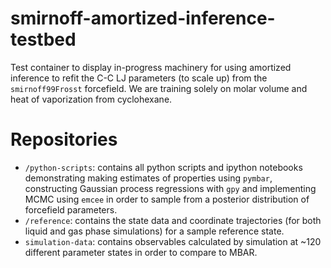 # smirnoff-amortized-inference-testbed
Test container to display in-progress machinery for using amortized inference to refit the C-C LJ parameters (to scale up) from the `smirnoff99Frosst` forcefield. We are training solely on molar volume and heat of vaporization from cyclohexane.

# Repositories
- `/python-scripts`: contains all python scripts and ipython notebooks demonstrating making estimates of properties using `pymbar`, constructing Gaussian process regressions with `gpy` and implementing MCMC using `emcee` in order to sample from a posterior distribution of forcefield parameters.
- `/reference`: contains the state data and coordinate trajectories (for both liquid and gas phase simulations) for a sample reference state.
- `simulation-data`: contains observables calculated by simulation at ~120 different parameter states in order to compare to MBAR.
